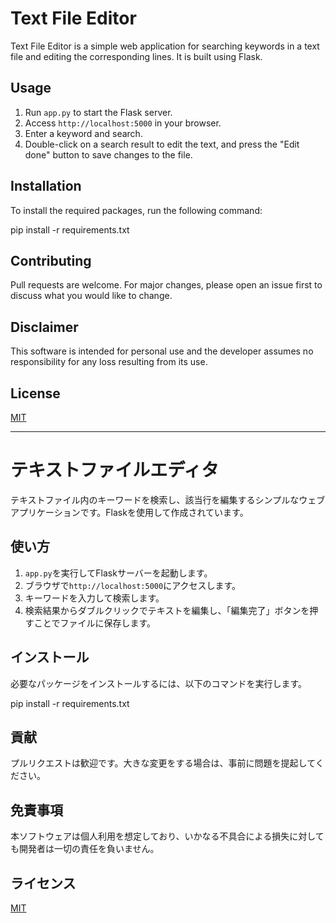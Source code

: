# Text File Editor

Text File Editor is a simple web application for searching keywords in a text file and editing the corresponding lines. It is built using Flask.

## Usage

1. Run `app.py` to start the Flask server.
2. Access `http://localhost:5000` in your browser.
3. Enter a keyword and search.
4. Double-click on a search result to edit the text, and press the "Edit done" button to save changes to the file.

## Installation

To install the required packages, run the following command:

pip install -r requirements.txt


## Contributing

Pull requests are welcome. For major changes, please open an issue first to discuss what you would like to change.

## Disclaimer

This software is intended for personal use and the developer assumes no responsibility for any loss resulting from its use.

## License

[MIT](LICENSE)

---

# テキストファイルエディタ

テキストファイル内のキーワードを検索し、該当行を編集するシンプルなウェブアプリケーションです。Flaskを使用して作成されています。

## 使い方

1. `app.py`を実行してFlaskサーバーを起動します。
2. ブラウザで`http://localhost:5000`にアクセスします。
3. キーワードを入力して検索します。
4. 検索結果からダブルクリックでテキストを編集し、「編集完了」ボタンを押すことでファイルに保存します。

## インストール

必要なパッケージをインストールするには、以下のコマンドを実行します。

pip install -r requirements.txt

## 貢献

プルリクエストは歓迎です。大きな変更をする場合は、事前に問題を提起してください。

## 免責事項

本ソフトウェアは個人利用を想定しており、いかなる不具合による損失に対しても開発者は一切の責任を負いません。

## ライセンス

[MIT](LICENSE)
